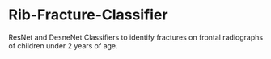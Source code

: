 # Rib-Fracture-Classifier
ResNet and DesneNet Classifiers to identify fractures on frontal radiographs of children under 2 years of age.
